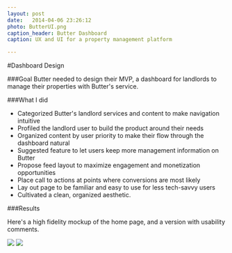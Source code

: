 ```yaml
---
layout: post
date:   2014-04-06 23:26:12
photo: ButterUI.png
caption_header: Butter Dashboard
caption: UX and UI for a property management platform

---
```


#Dashboard Design

###Goal
Butter needed to design their MVP, a dashboard for landlords to manage their properties with Butter's service.

###What I did
- Categorized Butter's landlord services and content to make navigation intuitive
- Profiled the landlord user to build the product around their needs
- Organized content by user priority to make their flow through the dashboard natural
- Suggested feature to let users keep more management information on Butter
- Propose feed layout to maximize engagement and monetization opportunities
- Place call to actions at points where conversions are most likely
- Lay out page to be familiar and easy to use for less tech-savvy users
- Cultivated a clean, organized aesthetic.


###Results

Here's a high fidelity mockup of the home page, and a version with usability comments.

<img src="{{site.url}}/img/large/ButterUI.png" class="piece"/>
<img src="{{site.url}}/img/large/ButterUI-comments.png" class="piece"/>
